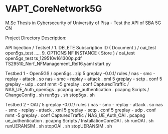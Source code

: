 # VAPT_CoreNetwork5G
M.Sc Thesis in Cybersecurity of University of Pisa - Test the API of SBA 5G CN

Project Directory Description:


API Injection /
  Testset /
    1. DELETE Subscription ID ( Document ) /
      oai_test
      open5gs_test
    .....
    9. OPTIONS NF INSTANCE ( Store ) /
      oai_test
      open5gs_test
    ts_129510v161300p.pdf
    TS29510_Nnrf_NFManagement_Rel16.yaml
    start.py

  Testbed 1 - Open5GS /
    open5gs . zip
    5 greplay -0.0.1/
      rules /
        nas - smc - replay - attack . so
        nas - smc - replay - attack . xml
        5 greplay - sctp . conf
        5 greplay - udp . conf
      mmt -5 greplay . conf
  CapturedTraffic /
    NAS_UE_Auth_open5gs . pcapng
    ue_authentication . pcapng
 Scripts /
    ChangeConfig . sh
    run5gs . sh
    stop5gs . sh


 Testbed 2 - OAI /
  5 greplay -0.0.1/
  rules /
    nas - smc - replay - attack . so
    nas - smc - replay - attack . xml
  5 greplay - sctp . conf
  5 greplay - udp . conf
  mmt -5 greplay . conf
 CapturedTraffic /
  NAS_UE_Auth_OAI . pcapng
  ue_authentication . pcapng
 Scripts /
  InstallationCoreOAI . sh
  runOAI . sh
  runUERANSIM . sh
  stopOAI . sh
  stopUERANSIM . sh
